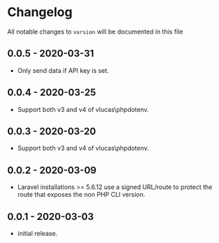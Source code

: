 # Changelog

All notable changes to `vursion` will be documented in this file

## 0.0.5 - 2020-03-31

- Only send data if API key is set.

## 0.0.4 - 2020-03-25

- Support both v3 and v4 of vlucas\phpdotenv.

## 0.0.3 - 2020-03-20

- Support both v3 and v4 of vlucas\phpdotenv.

## 0.0.2 - 2020-03-09

- Laravel installations >= 5.6.12 use a signed URL/route to protect the route that exposes the non PHP CLI version.

## 0.0.1 - 2020-03-03

- initial release.
